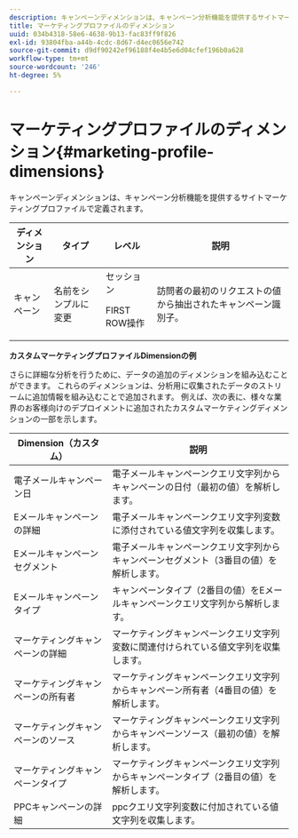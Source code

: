 ```yaml
---
description: キャンペーンディメンションは、キャンペーン分析機能を提供するサイトマーケティングプロファイルで定義されます。
title: マーケティングプロファイルのディメンション
uuid: 034b4318-58e6-4638-9b13-fac83ff9f826
exl-id: 93804fba-a44b-4cdc-8d67-d4ec0656e742
source-git-commit: d9df90242ef96188f4e4b5e6d04cfef196b0a628
workflow-type: tm+mt
source-wordcount: '246'
ht-degree: 5%

---
```


# マーケティングプロファイルのディメンション{#marketing-profile-dimensions}

キャンペーンディメンションは、キャンペーン分析機能を提供するサイトマーケティングプロファイルで定義されます。

<table id="table_27A4B8247F6D4E18BD61041CED7D8805"> 
 <thead> 
  <tr> 
   <th colname="col1" class="entry"> ディメンション </th> 
   <th colname="col2" class="entry"> タイプ </th> 
   <th colname="col3" class="entry"> レベル </th> 
   <th colname="col4" class="entry"> 説明 </th> 
  </tr> 
 </thead>
 <tbody> 
  <tr> 
   <td colname="col1"> キャンペーン </td> 
   <td colname="col2"> 名前をシンプルに変更 </td> 
   <td colname="col3">セッション <p>FIRST ROW操作 </p></td> 
   <td colname="col4"> 訪問者の最初のリクエストの値から抽出されたキャンペーン識別子。 </td> 
  </tr> 
 </tbody> 
</table>

**カスタムマーケティングプロファイルDimensionの例**

さらに詳細な分析を行うために、データの追加のディメンションを組み込むことができます。 これらのディメンションは、分析用に収集されたデータのストリームに追加情報を組み込むことで追加されます。 例えば、次の表に、様々な業界のお客様向けのデプロイメントに追加されたカスタムマーケティングディメンションの一部を示します。

| Dimension（カスタム） | 説明 |
|---|---|
| 電子メールキャンペーン日 | 電子メールキャンペーンクエリ文字列からキャンペーンの日付（最初の値）を解析します。 |
| Eメールキャンペーンの詳細 | 電子メールキャンペーンクエリ文字列変数に添付されている値文字列を収集します。 |
| Eメールキャンペーンセグメント | 電子メールキャンペーンクエリ文字列からキャンペーンセグメント（3番目の値）を解析します。 |
| Eメールキャンペーンタイプ | キャンペーンタイプ（2番目の値）をEメールキャンペーンクエリ文字列から解析します。 |
| マーケティングキャンペーンの詳細 | マーケティングキャンペーンクエリ文字列変数に関連付けられている値文字列を収集します。 |
| マーケティングキャンペーンの所有者 | マーケティングキャンペーンクエリ文字列からキャンペーン所有者（4番目の値）を解析します。 |
| マーケティングキャンペーンのソース | マーケティングキャンペーンクエリ文字列からキャンペーンソース（最初の値）を解析します。 |
| マーケティングキャンペーンタイプ | マーケティングキャンペーンクエリ文字列からキャンペーンタイプ（2番目の値）を解析します。 |
| PPCキャンペーンの詳細 | ppcクエリ文字列変数に付加されている値文字列を収集します。 |
